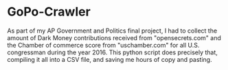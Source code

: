 # GoPo-Crawler
As part of my AP Government and Politics final project, I had to collect the amount of Dark Money contributions received from "opensecrets.com" and the Chamber of commerce score from "uschamber.com" for all U.S. congressman during the year 2016.  This python script does precisely that, compiling it all into a CSV file, and saving me hours of copy and pasting. 
